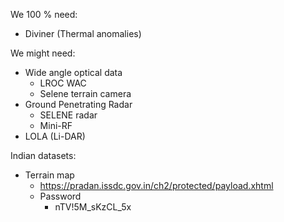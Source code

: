 We 100 % need:
- Diviner (Thermal anomalies)

We might need:
- Wide angle optical data
	- LROC WAC
	- Selene terrain camera
- Ground Penetrating Radar
	- SELENE radar
	- Mini-RF
- LOLA (Li-DAR)


Indian datasets:
 - Terrain map
	 - https://pradan.issdc.gov.in/ch2/protected/payload.xhtml
	 - Password
		 - nTV!5M_sKzCL_5x